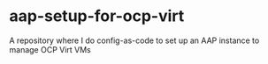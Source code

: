 # aap-setup-for-ocp-virt
A repository where I do config-as-code to set up an AAP instance to manage OCP Virt VMs
